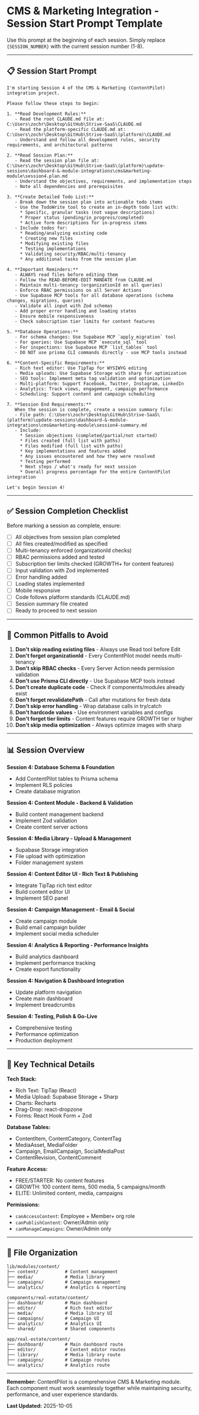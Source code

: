# CMS & Marketing Integration - Session Start Prompt Template

Use this prompt at the beginning of each session. Simply replace `{SESSION_NUMBER}` with the current session number (1-8).

---

## 📋 Session Start Prompt

```
I'm starting Session 4 of the CMS & Marketing (ContentPilot) integration project.

Please follow these steps to begin:

1. **Read Development Rules:**
   - Read the root CLAUDE.md file at: C:\Users\zochr\Desktop\GitHub\Strive-SaaS\CLAUDE.md
   - Read the platform-specific CLAUDE.md at: C:\Users\zochr\Desktop\GitHub\Strive-SaaS\(platform)\CLAUDE.md
   - Understand and follow all development rules, security requirements, and architectural patterns

2. **Read Session Plan:**
   - Read the session plan file at: C:\Users\zochr\Desktop\GitHub\Strive-SaaS\(platform)\update-sessions\dashboard-&-module-integrations\cms&marketing-module\session4.plan.md
   - Understand the objectives, requirements, and implementation steps
   - Note all dependencies and prerequisites

3. **Create Detailed Todo List:**
   - Break down the session plan into actionable todo items
   - Use the TodoWrite tool to create an in-depth todo list with:
     * Specific, granular tasks (not vague descriptions)
     * Proper status (pending/in_progress/completed)
     * Active form descriptions for in-progress items
   - Include todos for:
     * Reading/analyzing existing code
     * Creating new files
     * Modifying existing files
     * Testing implementations
     * Validating security/RBAC/multi-tenancy
     * Any additional tasks from the session plan

4. **Important Reminders:**
   - ALWAYS read files before editing them
   - Follow the READ-BEFORE-EDIT MANDATE from CLAUDE.md
   - Maintain multi-tenancy (organizationId on all queries)
   - Enforce RBAC permissions on all Server Actions
   - Use Supabase MCP tools for all database operations (schema changes, migrations, queries)
   - Validate all input with Zod schemas
   - Add proper error handling and loading states
   - Ensure mobile responsiveness
   - Check subscription tier limits for content features

5. **Database Operations:**
   - For schema changes: Use Supabase MCP `apply_migration` tool
   - For queries: Use Supabase MCP `execute_sql` tool
   - For inspections: Use Supabase MCP `list_tables` tool
   - DO NOT use prisma CLI commands directly - use MCP tools instead

6. **Content-Specific Requirements:**
   - Rich text editor: Use TipTap for WYSIWYG editing
   - Media uploads: Use Supabase Storage with sharp for optimization
   - SEO tools: Implement meta tag validation and optimization
   - Multi-platform: Support Facebook, Twitter, Instagram, LinkedIn
   - Analytics: Track views, engagement, campaign performance
   - Scheduling: Support content and campaign scheduling

7. **Session End Requirements:**
   When the session is complete, create a session summary file:
   - File path: C:\Users\zochr\Desktop\GitHub\Strive-SaaS\(platform)\update-sessions\dashboard-&-module-integrations\cms&marketing-module\session4-summary.md
   - Include:
     * Session objectives (completed/partial/not started)
     * Files created (full list with paths)
     * Files modified (full list with paths)
     * Key implementations and features added
     * Any issues encountered and how they were resolved
     * Testing performed
     * Next steps / what's ready for next session
     * Overall progress percentage for the entire ContentPilot integration

Let's begin Session 4!
```

---

## ✅ Session Completion Checklist

Before marking a session as complete, ensure:

- [ ] All objectives from session plan completed
- [ ] All files created/modified as specified
- [ ] Multi-tenancy enforced (organizationId checks)
- [ ] RBAC permissions added and tested
- [ ] Subscription tier limits checked (GROWTH+ for content features)
- [ ] Input validation with Zod implemented
- [ ] Error handling added
- [ ] Loading states implemented
- [ ] Mobile responsive
- [ ] Code follows platform standards (CLAUDE.md)
- [ ] Session summary file created
- [ ] Ready to proceed to next session

---

## 🚨 Common Pitfalls to Avoid

1. **Don't skip reading existing files** - Always use Read tool before Edit
2. **Don't forget organizationId** - Every ContentPilot model needs multi-tenancy
3. **Don't skip RBAC checks** - Every Server Action needs permission validation
4. **Don't use Prisma CLI directly** - Use Supabase MCP tools instead
5. **Don't create duplicate code** - Check if components/modules already exist
6. **Don't forget revalidatePath** - Call after mutations for fresh data
7. **Don't skip error handling** - Wrap database calls in try/catch
8. **Don't hardcode values** - Use environment variables and configs
9. **Don't forget tier limits** - Content features require GROWTH tier or higher
10. **Don't skip media optimization** - Always optimize images with sharp

---

## 📊 Session Overview

**Session 4: Database Schema & Foundation**
- Add ContentPilot tables to Prisma schema
- Implement RLS policies
- Create database migration

**Session 4: Content Module - Backend & Validation**
- Build content management backend
- Implement Zod validation
- Create content server actions

**Session 4: Media Library - Upload & Management**
- Supabase Storage integration
- File upload with optimization
- Folder management system

**Session 4: Content Editor UI - Rich Text & Publishing**
- Integrate TipTap rich text editor
- Build content editor UI
- Implement SEO panel

**Session 4: Campaign Management - Email & Social**
- Create campaign module
- Build email campaign builder
- Implement social media scheduler

**Session 4: Analytics & Reporting - Performance Insights**
- Build analytics dashboard
- Implement performance tracking
- Create export functionality

**Session 4: Navigation & Dashboard Integration**
- Update platform navigation
- Create main dashboard
- Implement breadcrumbs

**Session 4: Testing, Polish & Go-Live**
- Comprehensive testing
- Performance optimization
- Production deployment

---

## 🔑 Key Technical Details

**Tech Stack:**
- Rich Text: TipTap (React)
- Media Upload: Supabase Storage + Sharp
- Charts: Recharts
- Drag-Drop: react-dropzone
- Forms: React Hook Form + Zod

**Database Tables:**
- ContentItem, ContentCategory, ContentTag
- MediaAsset, MediaFolder
- Campaign, EmailCampaign, SocialMediaPost
- ContentRevision, ContentComment

**Feature Access:**
- FREE/STARTER: No content features
- GROWTH: 100 content items, 500 media, 5 campaigns/month
- ELITE: Unlimited content, media, campaigns

**Permissions:**
- `canAccessContent`: Employee + Member+ org role
- `canPublishContent`: Owner/Admin only
- `canManageCampaigns`: Owner/Admin only

---

## 📁 File Organization

```
lib/modules/content/
├── content/          # Content management
├── media/            # Media library
├── campaigns/        # Campaign management
└── analytics/        # Analytics & reporting

components/real-estate/content/
├── dashboard/        # Main dashboard
├── editor/           # Rich text editor
├── media/            # Media library UI
├── campaigns/        # Campaign UI
├── analytics/        # Analytics UI
└── shared/           # Shared components

app/real-estate/content/
├── dashboard/        # Main dashboard route
├── editor/           # Content editor routes
├── library/          # Media library route
├── campaigns/        # Campaign routes
└── analytics/        # Analytics route
```

---

**Remember:** ContentPilot is a comprehensive CMS & Marketing module. Each component must work seamlessly together while maintaining security, performance, and user experience standards.

**Last Updated:** 2025-10-05
